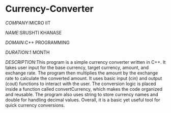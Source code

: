 # Currency-Converter

*COMPANY*:MICRO IIT

*NAME*:SRUSHTI KHANASE

*DOMAIN*:C++ PROGRAMMING

*DURATION*:1 MONTH

*DESCRIPTION*:This program is a simple currency converter written in C++. It takes user input for the base currency, target currency, amount, and exchange rate. The program then multiplies the amount by the exchange rate to calculate the converted amount. It uses basic input (cin) and output (cout) functions to interact with the user. The conversion logic is placed inside a function called convertCurrency, which makes the code organized and reusable. The program also uses string to store currency names and double for handling decimal values. Overall, it is a basic yet useful tool for quick currency conversions.
